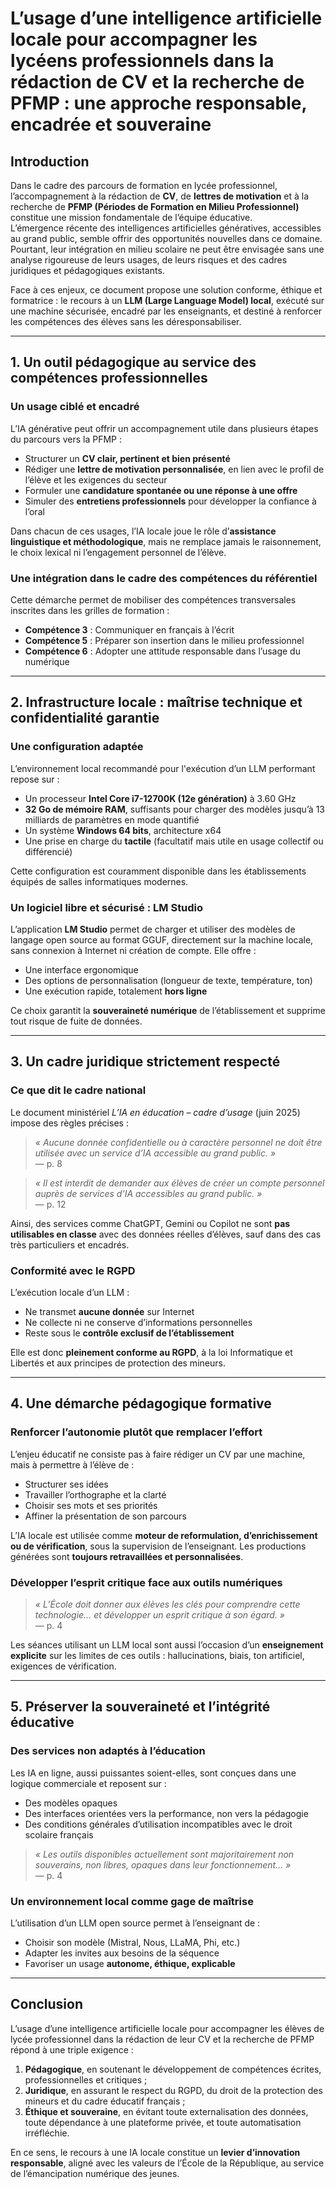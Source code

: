 # L’usage d’une intelligence artificielle locale pour accompagner les lycéens professionnels dans la rédaction de CV et la recherche de PFMP : une approche responsable, encadrée et souveraine

## Introduction

Dans le cadre des parcours de formation en lycée professionnel, l’accompagnement à la rédaction de **CV**, de **lettres de motivation** et à la recherche de **PFMP (Périodes de Formation en Milieu Professionnel)** constitue une mission fondamentale de l’équipe éducative.  
L’émergence récente des intelligences artificielles génératives, accessibles au grand public, semble offrir des opportunités nouvelles dans ce domaine. Pourtant, leur intégration en milieu scolaire ne peut être envisagée sans une analyse rigoureuse de leurs usages, de leurs risques et des cadres juridiques et pédagogiques existants.

Face à ces enjeux, ce document propose une solution conforme, éthique et formatrice : le recours à un **LLM (Large Language Model) local**, exécuté sur une machine sécurisée, encadré par les enseignants, et destiné à renforcer les compétences des élèves sans les déresponsabiliser.

---

## 1. Un outil pédagogique au service des compétences professionnelles

### Un usage ciblé et encadré

L’IA générative peut offrir un accompagnement utile dans plusieurs étapes du parcours vers la PFMP :

- Structurer un **CV clair, pertinent et bien présenté**
- Rédiger une **lettre de motivation personnalisée**, en lien avec le profil de l’élève et les exigences du secteur
- Formuler une **candidature spontanée ou une réponse à une offre**
- Simuler des **entretiens professionnels** pour développer la confiance à l’oral

Dans chacun de ces usages, l’IA locale joue le rôle d’**assistance linguistique et méthodologique**, mais ne remplace jamais le raisonnement, le choix lexical ni l’engagement personnel de l’élève.

### Une intégration dans le cadre des compétences du référentiel

Cette démarche permet de mobiliser des compétences transversales inscrites dans les grilles de formation :

- **Compétence 3** : Communiquer en français à l’écrit
- **Compétence 5** : Préparer son insertion dans le milieu professionnel
- **Compétence 6** : Adopter une attitude responsable dans l’usage du numérique

---

## 2. Infrastructure locale : maîtrise technique et confidentialité garantie

### Une configuration adaptée

L’environnement local recommandé pour l'exécution d’un LLM performant repose sur :

- Un processeur **Intel Core i7-12700K (12e génération)** à 3.60 GHz
- **32 Go de mémoire RAM**, suffisants pour charger des modèles jusqu’à 13 milliards de paramètres en mode quantifié
- Un système **Windows 64 bits**, architecture x64
- Une prise en charge du **tactile** (facultatif mais utile en usage collectif ou différencié)

Cette configuration est couramment disponible dans les établissements équipés de salles informatiques modernes.

### Un logiciel libre et sécurisé : LM Studio

L’application **LM Studio** permet de charger et utiliser des modèles de langage open source au format GGUF, directement sur la machine locale, sans connexion à Internet ni création de compte. Elle offre :

- Une interface ergonomique
- Des options de personnalisation (longueur de texte, température, ton)
- Une exécution rapide, totalement **hors ligne**

Ce choix garantit la **souveraineté numérique** de l’établissement et supprime tout risque de fuite de données.

---

## 3. Un cadre juridique strictement respecté

### Ce que dit le cadre national

Le document ministériel _L’IA en éducation – cadre d’usage_ (juin 2025) impose des règles précises :

> *« Aucune donnée confidentielle ou à caractère personnel ne doit être utilisée avec un service d’IA accessible au grand public. »*  
> — p. 8

> *« Il est interdit de demander aux élèves de créer un compte personnel auprès de services d’IA accessibles au grand public. »*  
> — p. 12

Ainsi, des services comme ChatGPT, Gemini ou Copilot ne sont **pas utilisables en classe** avec des données réelles d’élèves, sauf dans des cas très particuliers et encadrés.

### Conformité avec le RGPD

L’exécution locale d’un LLM :

- Ne transmet **aucune donnée** sur Internet
- Ne collecte ni ne conserve d’informations personnelles
- Reste sous le **contrôle exclusif de l’établissement**

Elle est donc **pleinement conforme au RGPD**, à la loi Informatique et Libertés et aux principes de protection des mineurs.

---

## 4. Une démarche pédagogique formative

### Renforcer l’autonomie plutôt que remplacer l’effort

L’enjeu éducatif ne consiste pas à faire rédiger un CV par une machine, mais à permettre à l’élève de :

- Structurer ses idées
- Travailler l’orthographe et la clarté
- Choisir ses mots et ses priorités
- Affiner la présentation de son parcours

L’IA locale est utilisée comme **moteur de reformulation, d’enrichissement ou de vérification**, sous la supervision de l’enseignant. Les productions générées sont **toujours retravaillées et personnalisées**.

### Développer l’esprit critique face aux outils numériques

> *« L’École doit donner aux élèves les clés pour comprendre cette technologie… et développer un esprit critique à son égard. »*  
> — p. 4

Les séances utilisant un LLM local sont aussi l’occasion d’un **enseignement explicite** sur les limites de ces outils : hallucinations, biais, ton artificiel, exigences de vérification.

---

## 5. Préserver la souveraineté et l’intégrité éducative

### Des services non adaptés à l’éducation

Les IA en ligne, aussi puissantes soient-elles, sont conçues dans une logique commerciale et reposent sur :

- Des modèles opaques
- Des interfaces orientées vers la performance, non vers la pédagogie
- Des conditions générales d’utilisation incompatibles avec le droit scolaire français

> *« Les outils disponibles actuellement sont majoritairement non souverains, non libres, opaques dans leur fonctionnement… »*  
> — p. 4

### Un environnement local comme gage de maîtrise

L’utilisation d’un LLM open source permet à l’enseignant de :

- Choisir son modèle (Mistral, Nous, LLaMA, Phi, etc.)
- Adapter les invites aux besoins de la séquence
- Favoriser un usage **autonome, éthique, explicable**

---

## Conclusion

L’usage d’une intelligence artificielle locale pour accompagner les élèves de lycée professionnel dans la rédaction de leur CV et la recherche de PFMP répond à une triple exigence :

1. **Pédagogique**, en soutenant le développement de compétences écrites, professionnelles et critiques ;
2. **Juridique**, en assurant le respect du RGPD, du droit de la protection des mineurs et du cadre éducatif français ;
3. **Éthique et souveraine**, en évitant toute externalisation des données, toute dépendance à une plateforme privée, et toute automatisation irréfléchie.

En ce sens, le recours à une IA locale constitue un **levier d’innovation responsable**, aligné avec les valeurs de l’École de la République, au service de l’émancipation numérique des jeunes.

